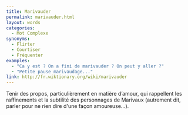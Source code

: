 ```yaml
---
title: Marivauder
permalink: marivauder.html
layout: words
categories:
  - Mot Complexe
synonyms:
  - Flirter
  - Courtiser
  - Fréquenter
examples:
  - "Ca y est ? On a fini de marivauder ? On peut y aller ?"
  - "Petite pause marivaudage..."
link: http://fr.wiktionary.org/wiki/marivauder
---
```


Tenir des propos, particulièrement en matière d’amour, qui rappellent les raffinements et la subtilité des personnages de Marivaux (autrement dit, parler pour ne rien dire d'une façon amoureuse...).
